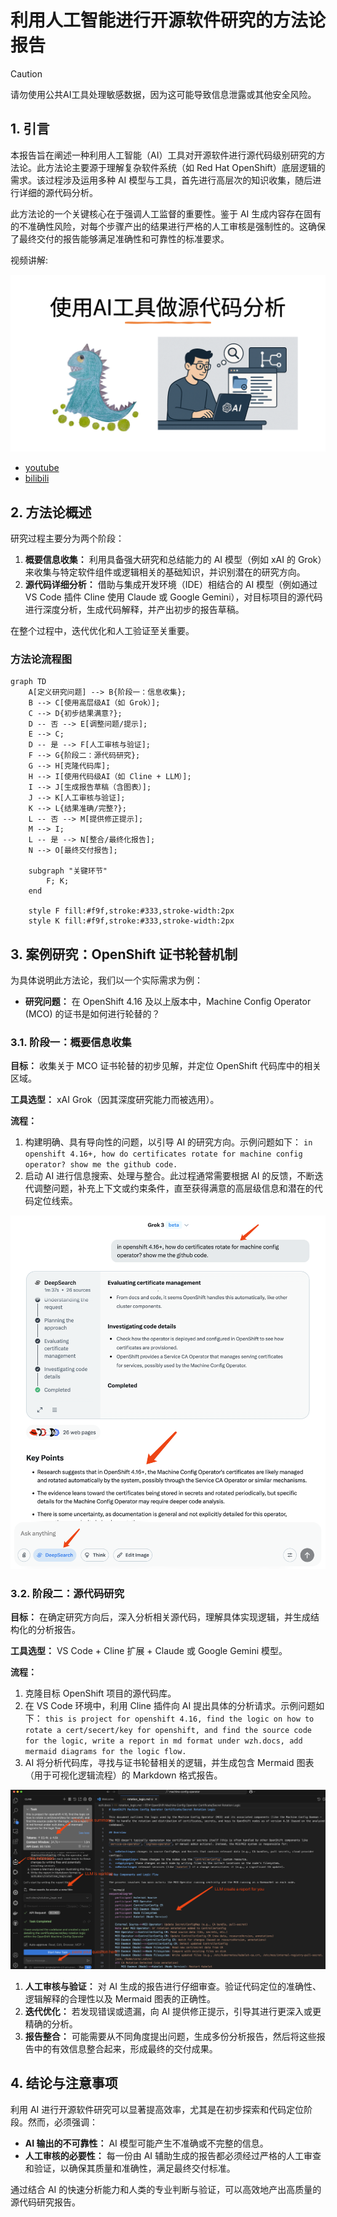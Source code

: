# 利用人工智能进行开源软件研究的方法论报告

> [!CAUTION]
> 请勿使用公共AI工具处理敏感数据，因为这可能导致信息泄露或其他安全风险。

## 1. 引言

本报告旨在阐述一种利用人工智能（AI）工具对开源软件进行源代码级别研究的方法论。此方法论主要源于理解复杂软件系统（如 Red Hat OpenShift）底层逻辑的需求。该过程涉及运用多种 AI 模型与工具，首先进行高层次的知识收集，随后进行详细的源代码分析。

此方法论的一个关键核心在于强调人工监督的重要性。鉴于 AI 生成内容存在固有的不准确性风险，对每个步骤产出的结果进行严格的人工审核是强制性的。这确保了最终交付的报告能够满足准确性和可靠性的标准要求。

视频讲解:

[<kbd><img src="imgs/2025.04.ai.research.cn.md/2025-04-07-16-40-01.png" width="600"></kbd>](https://www.bilibili.com/video/BV1kWR2YLEVu)

- [youtube](https://youtu.be/ESNrMN0EfwE)
- [bilibili](https://www.bilibili.com/video/BV1kWR2YLEVu)

## 2. 方法论概述

研究过程主要分为两个阶段：

1.  **概要信息收集：** 利用具备强大研究和总结能力的 AI 模型（例如 xAI 的 Grok）来收集与特定软件组件或逻辑相关的基础知识，并识别潜在的研究方向。
2.  **源代码详细分析：** 借助与集成开发环境（IDE）相结合的 AI 模型（例如通过 VS Code 插件 Cline 使用 Claude 或 Google Gemini），对目标项目的源代码进行深度分析，生成代码解释，并产出初步的报告草稿。

在整个过程中，迭代优化和人工验证至关重要。

### 方法论流程图

```mermaid
graph TD
    A[定义研究问题] --> B{阶段一：信息收集};
    B --> C[使用高层级AI（如 Grok）];
    C --> D{初步结果满意?};
    D -- 否 --> E[调整问题/提示];
    E --> C;
    D -- 是 --> F[人工审核与验证];
    F --> G{阶段二：源代码研究};
    G --> H[克隆代码库];
    H --> I[使用代码级AI（如 Cline + LLM）];
    I --> J[生成报告草稿（含图表）];
    J --> K[人工审核与验证];
    K --> L{结果准确/完整?};
    L -- 否 --> M[提供修正提示];
    M --> I;
    L -- 是 --> N[整合/最终化报告];
    N --> O[最终交付报告];

    subgraph "关键环节"
        F; K;
    end

    style F fill:#f9f,stroke:#333,stroke-width:2px
    style K fill:#f9f,stroke:#333,stroke-width:2px
```

## 3. 案例研究：OpenShift 证书轮替机制

为具体说明此方法论，我们以一个实际需求为例：

*   **研究问题：** 在 OpenShift 4.16 及以上版本中，Machine Config Operator (MCO) 的证书是如何进行轮替的？

### 3.1. 阶段一：概要信息收集

**目标：** 收集关于 MCO 证书轮替的初步见解，并定位 OpenShift 代码库中的相关区域。

**工具选型：** xAI Grok（因其深度研究能力而被选用）。

**流程：**
1.  构建明确、具有导向性的问题，以引导 AI 的研究方向。示例问题如下：
    `
    in openshift 4.16+, how do certificates rotate for machine config operator? show me the github code.
    `
2.  启动 AI 进行信息搜索、处理与整合。此过程通常需要根据 AI 的反馈，不断迭代调整问题，补充上下文或约束条件，直至获得满意的高层级信息和潜在的代码定位线索。

![](imgs/2025.04.ai.research.cn.md/2025-04-07-10-01-05.png)

### 3.2. 阶段二：源代码研究

**目标：** 在确定研究方向后，深入分析相关源代码，理解具体实现逻辑，并生成结构化的分析报告。

**工具选型：** VS Code + Cline 扩展 + Claude 或 Google Gemini 模型。

**流程：**
1.  克隆目标 OpenShift 项目的源代码库。
2.  在 VS Code 环境中，利用 Cline 插件向 AI 提出具体的分析请求。示例问题如下：
    `
    this is project for openshift 4.16, find the logic on how to rotate a cert/secert/key for openshift, and find the source code for the logic, write a report in md format under wzh.docs, add mermaid diagrams for the logic flow.
    `
3.  AI 将分析代码库，寻找与证书轮替相关的逻辑，并生成包含 Mermaid 图表（用于可视化逻辑流程）的 Markdown 格式报告。

![](imgs/2025.04.ai.research.cn.md/2025-04-07-10-39-02.png)

1.  **人工审核与验证：** 对 AI 生成的报告进行仔细审查。验证代码定位的准确性、逻辑解释的合理性以及 Mermaid 图表的正确性。
2.  **迭代优化：** 若发现错误或遗漏，向 AI 提供修正提示，引导其进行更深入或更精确的分析。
3.  **报告整合：** 可能需要从不同角度提出问题，生成多份分析报告，然后将这些报告中的有效信息整合起来，形成最终的交付成果。

## 4. 结论与注意事项

利用 AI 进行开源软件研究可以显著提高效率，尤其是在初步探索和代码定位阶段。然而，必须强调：

*   **AI 输出的不可靠性：** AI 模型可能产生不准确或不完整的信息。
*   **人工审核的必要性：** 每一份由 AI 辅助生成的报告都必须经过严格的人工审查和验证，以确保其质量和准确性，满足最终交付标准。

通过结合 AI 的快速分析能力和人类的专业判断与验证，可以高效地产出高质量的源代码研究报告。
